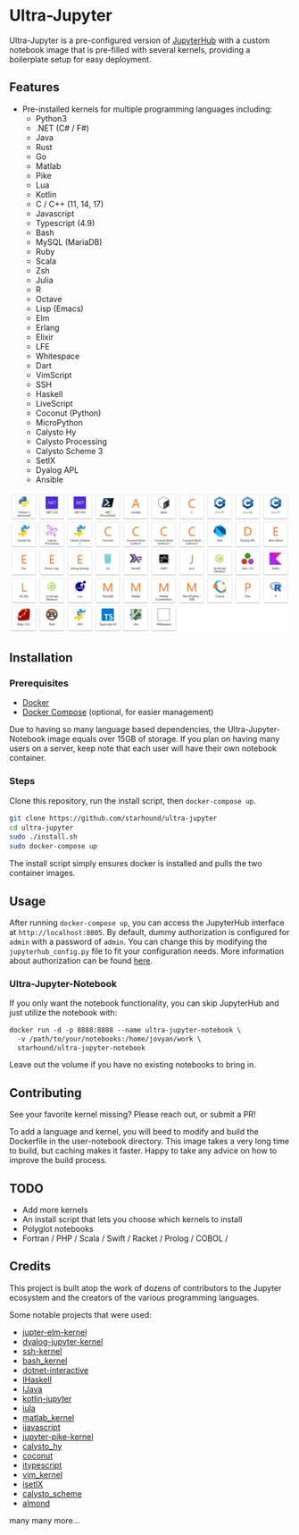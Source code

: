 # Ultra-Jupyter

Ultra-Jupyter is a pre-configured version of [JupyterHub](https://jupyter.org/hub) with a custom notebook image that is pre-filled with several kernels, providing a boilerplate setup for easy deployment.

## Features
- Pre-installed kernels for multiple programming languages including:
  - Python3
  - .NET (C# / F#)
  - Java
  - Rust
  - Go
  - Matlab
  - Pike 
  - Lua
  - Kotlin
  - C / C++ (11, 14, 17)
  - Javascript
  - Typescript (4.9)
  - Bash
  - MySQL (MariaDB)
  - Ruby
  - Scala
  - Zsh
  - Julia
  - R
  - Octave
  - Lisp (Emacs)
  - Elm
  - Erlang
  - Elixir
  - LFE
  - Whitespace
  - Dart
  - VimScript
  - SSH
  - Haskell
  - LiveScript
  - Coconut (Python)
  - MicroPython
  - Calysto Hy
  - Calysto Processing
  - Calysto Scheme 3
  - SetlX
  - Dyalog APL
  - Ansible 


![kernels](kernels.png)

## Installation

### Prerequisites

- [Docker](https://www.docker.com/)
- [Docker Compose](https://docs.docker.com/compose/) (optional, for easier management)

Due to having so many language based dependencies, the Ultra-Jupyter-Notebook image equals over 15GB of storage. If you 
plan on having many users on a server, keep note that each user will have
their own notebook container. 

### Steps

Clone this repository, run the install script, then `docker-compose up`.

```bash
git clone https://github.com/starhound/ultra-jupyter
cd ultra-jupyter
sudo ./install.sh
sudo docker-compose up
```
The install script simply ensures docker is installed and pulls the two container images. 

## Usage

After running `docker-compose up`, you can access the JupyterHub interface at `http://localhost:8005`. By default, dummy authorization is configured for `admin` with a password of `admin`. You can change this by modifying the `jupyterhub_config.py` file to fit your configuration needs. More
information about authorization can be found [here](https://jupyterhub.readthedocs.io/en/stable/reference/authenticators.html).

### Ultra-Jupyter-Notebook

If you only want the notebook functionality, you can skip JupyterHub and 
just utilize the notebook with: 

```
docker run -d -p 8888:8888 --name ultra-jupyter-notebook \
  -v /path/to/your/notebooks:/home/jovyan/work \
  starhound/ultra-jupyter-notebook
```

Leave out the volume if you have no existing notebooks to bring in.
## Contributing 

See your favorite kernel missing? Please reach out, or submit a PR!

To add a language and kernel, you will beed to modify and build the Dockerfile in the user-notebook directory. This image takes a very long time to build, but caching makes it faster. Happy to take any advice on how to improve the build process.

## TODO 

- Add more kernels
- An install script that lets you choose which kernels to install
- Polyglot notebooks
- Fortran / PHP / Scala / Swift / Racket / Prolog / COBOL /

## Credits

This project is built atop the work of dozens of contributors to the Jupyter ecosystem and the creators of the various programming languages.

Some notable projects that were used:
- [jupter-elm-kernel](https://github.com/abingham/jupyter-elm-kernel)
- [dyalog-jupyter-kernel](https://github.com/Dyalog/dyalog-jupyter-kernel)
- [ssh-kernel](https://github.com/NII-cloud-operation/sshkernel)
- [bash_kernel](https://github.com/takluyver/bash_kernel)
- [dotnet-interactive](https://github.com/dotnet/interactive/)
- [IHaskell](https://github.com/IHaskell/IHaskell)
- [IJava](https://github.com/SpencerPark/IJava)
- [kotlin-jupyter](https://github.com/Kotlin/kotlin-jupyter)
- [iula](https://github.com/guysv/ilua)
- [matlab_kernel](https://github.com/calysto/matlab_kernel)
- [ijavascript](https://github.com/n-riesco/ijavascript)
- [jupyter-pike-kernel](https://github.com/kevinior/jupyter-pike-kernel)
- [calysto_hy](https://github.com/Calysto/calysto_hy)
- [coconut](http://coconut-lang.org/)
- [itypescript](https://github.com/winnekes/itypescript)
- [vim_kernel](https://github.com/mattn/vim_kernel)
- [isetlX](https://github.com/1b15/iSetlX)
- [calysto_scheme](https://github.com/Calysto/calysto_scheme)
- [almond](https://github.com/almond-sh/almond)

many many more...